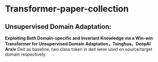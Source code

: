 # Transformer-paper-collection

## Unsupervised Domain Adaptation:
**Exploiting Both Domain-specific and Invariant Knowledge via a Win-win Transformer for Unsupervised Domain Adaptation，Tsinghua，DeepAI Arxiv**
Deit as baseline, two class token in deit were used on source/target domain respectively.
